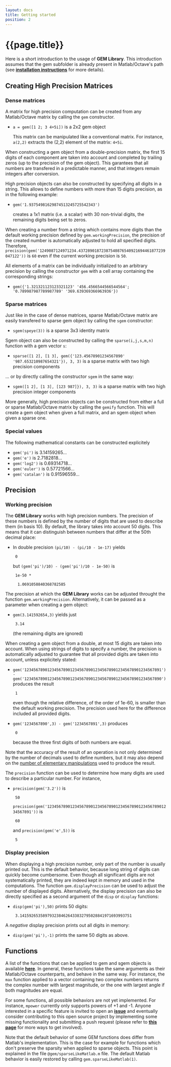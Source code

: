 ```yaml
---
layout: docs
title: Getting started
position: 2
---
```


# {{page.title}}

Here is a short introduction to the usage of **GEM Library**. This introduction assumes that the gem subfolder is already present in Matlab/Octave's path (see [**installation instructions**](installation.html) for more details).

## Creating High Precision Matrices

### Dense matrices

A matrix for high precision computation can be created from any Matlab/Octave matrix by calling the `gem` constructor.
 - `a = gem([1 2; 3 4+5i])` is a 2x2 gem object

    This matrix can be manipulated like a conventional matrix. For instance, `a(2,2)` extracts the (2,2) element of the matrix: `4+5i`.

When constructing a gem object from a double-precision matrix, the first 15 digits of each component are taken into account and completed by trailing zeros (up to the precision of the gem object). This garantees that all numbers are transfered in a predictable manner, and that integers remain integers after conversion.

High precision objects can also be constructed by specifying all digits in a string. This allows to define numbers with more than 15 digits precision, as in the following example:
 - `gem('1.93754981629874513245725542343')`

    creates a 1x1 matrix (i.e. a scalar) with 30 non-trivial digits, the remaining digits being set to zeros.

When creating a number from a string which contains more digits than the default working precision defined by `gem.workingPrecision`, the precision of the created number is automatically adjusted to hold all specified digits. Therefore, `precision(gem('1249087124971234.43728901872387540876540921694461877239047122'))` is `60` even if the current working precision is `50`.

All elements of a matrix can be individually initialized to an arbitrary precision by calling the constructor `gem` with a cell array containing the corresponding strings:
 - `gem({'1.321321123123321123' '456.4566544566544564'; '0.789987987789987789' '369.639369366963936'})`


### Sparse matrices

Just like in the case of dense matrices, sparse Matlab/Octave matrix are easily transfered to sparse gem object by calling the `sgem` constructor:
 - `sgem(speye(3))` is a sparse 3x3 identity matrix

Sgem object can also be constructed by calling the `sparse(i,j,s,m,n)` function with a gem vector `s`:
 - `sparse([1 2], [1 3], gem({'123.45678901234567890' '987.653210987654321'}), 3, 3)` is a sparse matrix with two high precision components
 
 ... or by directly calling the constructor `sgem` in the same way:
 - `sgem([1 2], [1 3], [123 987]}), 3, 3)` is a sparse matrix with two high precision integer components
 
More generally, high precision objects can be constructed from either a full or sparse Matlab/Octave matrix by calling the `gemify` function. This will create a gem object when given a full matrix, and an sgem object when given a sparse one.


### Special values

The following mathematical constants can be constructed explicitely
 - `gem('pi')` is 3.14159265...
 - `gem('e')` is 2.7182818...
 - `gem('log2')` is 0.69314718...
 - `gem('euler')` is 0.57721566...
 - `gem('catalan')` is 0.91596559...


## Precision

### Working precision

The **GEM Library** works with high precision numbers. The precision of these numbers is defined by the number of digits that are used to describe them (in basis 10). By default, the library takes into account 50 digits. This means that it can distinguish between numbers that differ at the 50th decimal place:
 - In double precision `(pi/10) - (pi/10 - 1e-17)` yields

        0

    but `(gem('pi')/10) - (gem('pi')/10 - 1e-50)` is

        1e-50 *

         1.0691058840368782585

The precision at which the **GEM Library** works can be adjusted throught the function `gem.workingPrecision`. Alternatively, it can be passed as a parameter when creating a gem object:
 - `gem(3.141592654,3)` yields just 

        3.14

    (the remaining digits are ignored)

When creating a gem object from a double, at most 15 digits are taken into account. When using strings of digits to specify a number, the precision is automatically adjusted to guarantee that all provided digits are taken into account, unless explicitely stated:
 - `gem('123456789012345678901234567890123456789012345678901234567891') - gem('123456789012345678901234567890123456789012345678901234567890')` produces the result

        1

    even though the relative difference, of the order of 1e-60, is smaller than the default working precision. The precision used here for the difference included all provided digits.

 - `gem('1234567890',3) - gem('1234567891',3)` produces

        0

    because the three first digits of both numbers are equal.

Note that the accuracy of the result of an operation is not only determined by the number of decimals used to define numbers, but it may also depend on the [number of elementary manipulations](https://en.wikipedia.org/wiki/Numerical_error) used to produce the result.

The `precision` function can be used to determine how many digits are used to describe a particular number. For instance,
 - `precision(gem('3.2'))` is

        50

    `precision(gem('123456789012345678901234567890123456789012345678901234567891'))` is

        60

    and `precision(gem('e',5))` is

        5


### Display precision

When displaying a high precision number, only part of the number is usually printed out. This is the default behavior, because long string of digits can quickly become cumbersome. Even though all significant digits are not systematically printed, they are indeed kept in memory and used in the computations. The function `gem.displayPrecision` can be used to adjust the number of displayed digits. Alternatively, the display precision can also be directly specified as a second argument of the `disp` or `display` functions:
 - `disp(gem('pi'),50)` prints 50 digits:

        3.1415926535897932384626433832795028841971693993751

A *negative* display precision prints out all digits in memory:
 - `disp(gem('pi'),-1)` prints the same 50 digits as above.



## Functions

A list of the functions that can be applied to gem and sgem objects is available [**here**](functions.html). In general, these functions take the same arguments as their Matlab/Octave counterparts, and behave in the same way. For instance, the `max` function applied to a vector containing two complex numbers returns the complex number with largest magnitude, or the one with largest angle if both magnitudes are equal.

For some functions, all possible behaviors are not yet implemented. For instance, `mpower` currently only supports powers of +1 and -1. Anyone interested in a specific feature is invited to open an [**issue**](https://github.com/gem-library/gem/issues) and eventually consider contributing to this open source project by implementing some missing functionality and submitting a push request (please refer to [**this page**](howToContribute.html) for more ways to get involved).

Note that the default behavior of some GEM functions does differ from Matlab's implementation. This is the case for example for functions which don't preserve the sparsity when applied to sparse objects. This point is explained in the file `@gem/sparseLikeMatlab.m` file. The default Matlab behavior is easily restored by calling `gem.sparseLikeMatlab(1)`.

